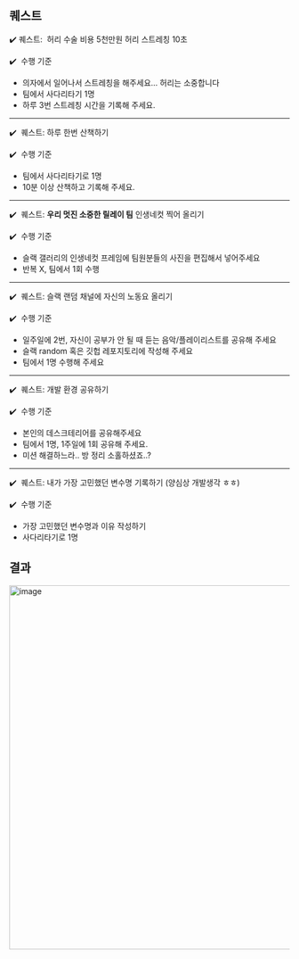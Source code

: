 ## 퀘스트

 ✔️ 퀘스트:  허리 수술 비용 5천만원 허리 스트레칭 10초

✔️  수행 기준

- 의자에서 일어나서 스트레칭을 해주세요… 허리는 소중합니다
- 팀에서 사다리타기 1명
- 하루 3번 스트레칭 시간을 기록해 주세요.

---

✔️  퀘스트: 하루 한번 산책하기

✔️  수행 기준

- 팀에서 사다리타기로 1명
- 10분 이상 산책하고 기록해 주세요.

---

✔️  퀘스트: **우리 멋진 소중한 릴레이 팀** 인생네컷 찍어 올리기

✔️  수행 기준

- 슬랙 갤러리의 인생네컷 프레임에 팀원분들의 사진을 편집해서 넣어주세요
- 반복 X, 팀에서 1회 수행

---

✔️  퀘스트: 슬랙 랜덤 채널에 자신의 노동요 올리기

✔️  수행 기준 

- 일주일에 2번, 자신이 공부가 안 될 때 듣는 음악/플레이리스트를 공유해 주세요
- 슬랙 random 혹은 깃헙 레포지토리에 작성해 주세요
- 팀에서 1명 수행해 주세요

---

✔️  퀘스트: 개발 환경 공유하기

✔️  수행 기준  

- 본인의 데스크테리어를 공유해주세요
- 팀에서 1명, 1주일에 1회 공유해 주세요.
- 미션 해결하느라.. 방 정리 소홀하셨죠..?

---

✔️  퀘스트: 내가 가장 고민했던 변수명 기록하기 (양심상 개발생각 ㅎㅎ)

✔️  수행 기준

- 가장 고민했던 변수명과 이유 작성하기
- 사다리타기로 1명


## 결과
<img width="653" alt="image" src="https://github.com/user-attachments/assets/5c01611e-e24e-4dc5-81dc-1710ecd65a8c">

